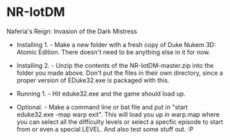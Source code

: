 NR-IotDM
========
Naferia's Reign: Invasion of the Dark Mistress

 - Installing 1. - Make a new folder with a fresh copy of Duke Nukem 3D: Atomic Edition. There doesn't need to be anything else in it for now.

 - Installing 2. - Unzip the contents of the NR-IotDM-master.zip into the folder you made above. Don't put the files in their own directory, since a proper version of EDuke32.exe is packaged with this.

 - Running 1. - Hit eduke32.exe and the game should load up.
 - Optional. - Make a command line or bat file and put in "start eduke32.exe -map warp exit". This will load you up in warp.map where you can select all the difficulty levels or select a specfic episode to start from or even a special LEVEL. And also test some stuff out. :P